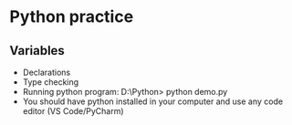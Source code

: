 # Python practice

## Variables

- Declarations
- Type checking
- Running python program: D:\Python> python demo.py
- You should have python installed in your computer and use any code editor (VS Code/PyCharm)

